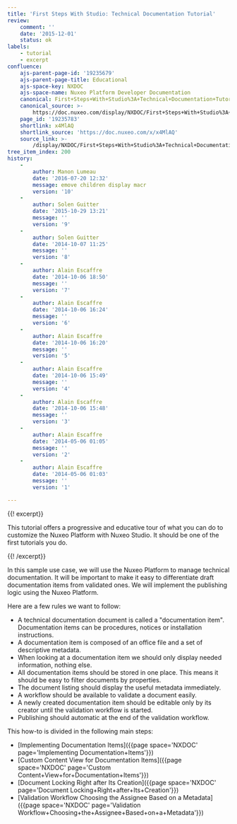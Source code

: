 ```yaml
---
title: 'First Steps With Studio: Technical Documentation Tutorial'
review:
    comment: ''
    date: '2015-12-01'
    status: ok
labels:
    - tutorial
    - excerpt
confluence:
    ajs-parent-page-id: '19235679'
    ajs-parent-page-title: Educational
    ajs-space-key: NXDOC
    ajs-space-name: Nuxeo Platform Developer Documentation
    canonical: First+Steps+With+Studio%3A+Technical+Documentation+Tutorial
    canonical_source: >-
        https://doc.nuxeo.com/display/NXDOC/First+Steps+With+Studio%3A+Technical+Documentation+Tutorial
    page_id: '19235783'
    shortlink: x4MlAQ
    shortlink_source: 'https://doc.nuxeo.com/x/x4MlAQ'
    source_link: >-
        /display/NXDOC/First+Steps+With+Studio%3A+Technical+Documentation+Tutorial
tree_item_index: 200
history:
    -
        author: Manon Lumeau
        date: '2016-07-20 12:32'
        message: emove children display macr
        version: '10'
    -
        author: Solen Guitter
        date: '2015-10-29 13:21'
        message: ''
        version: '9'
    -
        author: Solen Guitter
        date: '2014-10-07 11:25'
        message: ''
        version: '8'
    -
        author: Alain Escaffre
        date: '2014-10-06 18:50'
        message: ''
        version: '7'
    -
        author: Alain Escaffre
        date: '2014-10-06 16:24'
        message: ''
        version: '6'
    -
        author: Alain Escaffre
        date: '2014-10-06 16:20'
        message: ''
        version: '5'
    -
        author: Alain Escaffre
        date: '2014-10-06 15:49'
        message: ''
        version: '4'
    -
        author: Alain Escaffre
        date: '2014-10-06 15:48'
        message: ''
        version: '3'
    -
        author: Alain Escaffre
        date: '2014-05-06 01:05'
        message: ''
        version: '2'
    -
        author: Alain Escaffre
        date: '2014-05-06 01:03'
        message: ''
        version: '1'

---
```

{{! excerpt}}

This tutorial offers a progressive and educative tour of what you can do to customize the Nuxeo Platform with Nuxeo Studio. It should be one of the first tutorials you do.

{{! /excerpt}}

In this sample use case, we will use the Nuxeo Platform to manage technical documentation. It will be important to make it easy to differentiate draft documentation items from validated ones. We will implement the publishing logic using the Nuxeo Platform.

Here are a few rules we want to follow:

*   A technical documentation document is called a "documentation item". Documentation items can be procedures, notices or installation instructions.
*   A documentation item is composed of an office file and a set of descriptive metadata.
*   When looking at a documentation item we should only display needed information, nothing else.
*   All documentation items should be stored in one place. This means it should be easy to filter documents by properties.
*   The document listing should display the useful metadata immediately.
*   A workflow should be available to validate a document easily.
*   A newly created documentation item should be editable only by its creator until the validation workflow is started.
*   Publishing should automatic at the end of the validation workflow.

This how-to is divided in the following main steps:

*   [Implementing Documentation Items]({{page space='NXDOC' page='Implementing Documentation+Items'}})
*   [Custom Content View for Documentation Items]({{page space='NXDOC' page='Custom Content+View+for+Documentation+Items'}})
*   [Document Locking Right after Its Creation]({{page space='NXDOC' page='Document Locking+Right+after+Its+Creation'}})
*   [Validation Workflow Choosing the Assignee Based on a Metadata]({{page space='NXDOC' page='Validation Workflow+Choosing+the+Assignee+Based+on+a+Metadata'}})
